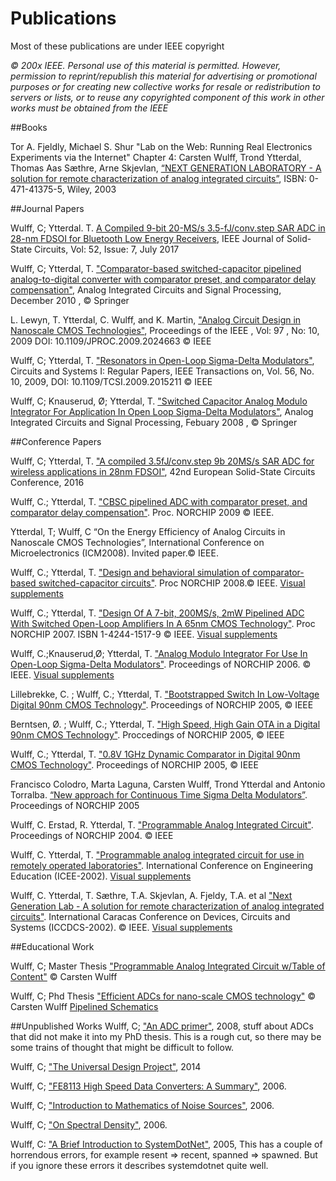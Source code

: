 
# Publications

Most of these publications are under IEEE copyright

*© 200x IEEE. Personal use of this material is permitted. However, permission to reprint/republish this material for advertising or promotional purposes or for creating new collective works for resale or redistribution to servers or lists, or to reuse any copyrighted component of this work in other works must be obtained from the IEEE*

##Books

Tor A. Fjeldly, Michael S. Shur "Lab on the Web: Running Real Electronics Experiments via the Internet" Chapter 4: Carsten Wulff, Trond Ytterdal, Thomas Aas Sæthre, Arne Skjevlan, [“NEXT GENERATION LABORATORY - A solution for remote characterization of analog integrated circuits”](http://www.amazon.com/exec/obidos/tg/detail/-/0471413755/qid=1107338747/sr=1-1/ref=sr_1_1/102-5318187-3493748?v=glance&s=books), ISBN: 0-471-41375-5, Wiley, 2003


##Journal Papers

Wulff, C;
Ytterdal. T. [A Compiled 9-bit 20-MS/s 3.5-fJ/conv.step SAR ADC in 28-nm FDSOI for Bluetooth Low Energy Receivers](http://ieeexplore.ieee.org/document/7906479/),
IEEE Journal of Solid-State Circuits, Vol: 52, Issue: 7, July 2017

Wulff, C; Ytterdal, T. ["Comparator-based switched-capacitor pipelined analog-to-digital converter with comparator preset, and comparator delay compensation"](http://www.springerlink.com/content/558m275702840188/), Analog Integrated Circuits and Signal Processing, December 2010 , © Springer

L. Lewyn, T. Ytterdal, C. Wulff, and K. Martin,
["Analog Circuit Design in Nanoscale CMOS Technologies"](http://ieeexplore.ieee.org/search/srchabstract.jsp?arnumber=5247174&isnumber=5247123&punumber=5&k2dockey=5247174@ieeejrns),
Proceedings of the IEEE , Vol: 97 , No: 10, 2009 DOI:
10.1109/JPROC.2009.2024663 © IEEE

Wulff, C; Ytterdal, T. ["Resonators in Open-Loop Sigma-Delta Modulators"](http://ieeexplore.ieee.org/xpl/freeabs_all.jsp?isnumber=5272819&arnumber=4783042&count=16&index=1), Circuits and Systems I: Regular Papers, IEEE Transactions on, Vol. 56, No. 10, 2009, DOI: 10.1109/TCSI.2009.2015211 © IEEE

Wulff, C; Knauserud, Ø; Ytterdal, T. ["Switched Capacitor Analog Modulo Integrator For Application In Open Loop Sigma-Delta Modulators"](http://www.springerlink.com/content/p5k4611v55q77774/?p=1e96ff04d06a44ad8b5c223c8ecbf0c6&pi=13), Analog Integrated Circuits and Signal Processing, Febuary 2008 , © Springer


##Conference Papers

Wulff, C; Ytterdal,
T. ["A compiled 3.5fJ/conv.step 9b 20MS/s SAR ADC for wireless applications in 28nm FDSOI"](http://ieeexplore.ieee.org/document/7598271/),
42nd European Solid-State Circuits Conference, 2016

Wulff, C.; Ytterdal, T. ["CBSC pipelined ADC with comparator preset, and comparator delay compensation"](wulff09b_final.pdf). Proc. NORCHIP 2009 © IEEE.

Ytterdal, T; Wulff, C “On the Energy Efficiency of Analog Circuits in Nanoscale CMOS Technologies”, International Conference on
Microelectronics (ICM2008). Invited paper.© IEEE.

Wulff, C.; Ytterdal, T. ["Design and behavioral simulation of comparator-based switched-capacitor circuits"](wulff08b.pdf). Proc NORCHIP 2008.©
IEEE. [Visual supplements](wulff08b_slides.pdf)

Wulff, C.; Ytterdal,
T. ["Design Of A 7-bit, 200MS/s, 2mW Pipelined ADC With Switched Open-Loop Amplifiers In A 65nm CMOS Technology"](wulff07.pdf). Proc
NORCHIP 2007. ISBN 1-4244-1517-9 © IEEE. [Visual supplements](wulff07_slides.pdf)

Wulff, C.;Knauserud,Ø; Ytterdal,
T. ["Analog Modulo Integrator For Use In Open-Loop Sigma-Delta Modulators"](wulff06.pdf). Proceedings of NORCHIP 2006. ©
IEEE. [Visual supplements](wulff06_slides.pdf)

Lillebrekke, C. ; Wulff, C.; Ytterdal, T. ["Bootstrapped Switch In Low-Voltage Digital 90nm CMOS Technology"](lillebrekke.pdf). Proceedings of NORCHIP
2005, © IEEE

Berntsen, Ø. ; Wulff, C.; Ytterdal,
T. ["High Speed, High Gain OTA in a Digital 90nm CMOS Technology"](berntsen.pdf). Proccedings of NORCHIP 2005, © IEEE

Wulff, C.; Ytterdal, T. ["0.8V 1GHz Dynamic Comparator in Digital 90nm CMOS Technology"](wulff05.pdf). Proceedings of NORCHIP 2005, © IEEE

Francisco Colodro, Marta Laguna, Carsten Wulff, Trond Ytterdal and
Antonio Torralba. [“New approach for Continuous Time Sigma Delta Modulators”](http://ieeexplore.ieee.org/document/1597017/). Proceedings of NORCHIP 2005

Wulff, C. Erstad, R. Ytterdal, T. ["Programmable Analog Integrated Circuit"](wulff04.pdf). Proceedings of NORCHIP 2004. © IEEE

Wulff, C. Ytterdal,
T. ["Programmable analog integrated circuit for use in remotely operated laboratories"](wulff02b.pdf). International Conference on
Engineering Education (ICEE-2002). [Visual supplements](wulff02b_slides.pdf)

Wulff, C. Ytterdal, T. Sæthre, T.A. Skjevlan, A. Fjeldy, T.A. et al
["Next Generation Lab - A solution for remote characterization of analog integrated circuits"](wulff02a.pdf). International Caracas Conference on
Devices, Circuits and Systems (ICCDCS-2002). © IEEE. [Visual supplements](wulff02a_slides.pdf)

##Educational Work

Wulff, C; Master Thesis ["Programmable Analog Integrated Circuit w/Table of Content"](panic.pdf) © Carsten Wulff

Wulff, C; Phd Thesis ["Efficient ADCs for nano-scale CMOS technology"](thesiswulff08.pdf) ©
Carsten Wulff [Pipelined Schematics](scarab.pdf)


##Unpublished Works
Wulff, C; ["An ADC primer"](tb_adcprimer.pdf), 2008, stuff about ADCs that did not make it
into my PhD thesis. This is a rough cut, so there may be some trains
of thought that might be difficult to follow.

Wulff, C; ["The Universal Design Project"](design.project.pdf), 2014

<!--
Wulff, C; ["Stuff to Ponder; hints and tips on analog circuit design, 2007
-->


Wulff, C; ["FE8113 High Speed Data Converters: A Summary"](fe8113.pdf), 2006.

Wulff, C; ["Introduction to Mathematics of Noise Sources"](noise.pdf), 2006.

Wulff, C; ["On Spectral Density"](on.psd.pdf), 2006.

Wulff, C: ["A Brief Introduction to SystemDotNet"](systemdotnet.pdf), 2005, This has a couple of horrendous errors, for example resent ⇒ recent, spanned ⇒ spawned. But if you ignore these errors it describes systemdotnet quite well.
